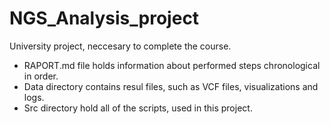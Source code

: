 # NGS_Analysis_project
University project, neccesary to complete the course.

- RAPORT.md file holds information about performed steps chronological in order.
- Data directory contains resul files, such as VCF files, visualizations and logs.
- Src directory hold all of the scripts, used in this project.
